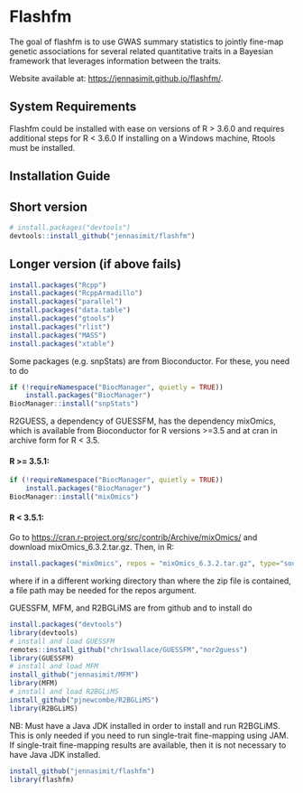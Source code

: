 
<!-- README.md is generated from README.Rmd. Please edit that file -->



# Flashfm

<!-- badges: start -->
<!-- badges: end -->

The goal of flashfm is to use GWAS summary statistics to jointly fine-map genetic associations for several 
related quantitative traits in a Bayesian framework that leverages information between the traits. 

Website available at: https://jennasimit.github.io/flashfm/.


## System Requirements

Flashfm could be installed with ease on versions of R > 3.6.0 and requires additional steps for R < 3.6.0
If installing on a Windows machine, Rtools must be installed.

## Installation Guide

## Short version

``` r
# install.packages("devtools")
devtools::install_github("jennasimit/flashfm")
```

## Longer version (if above fails)

``` r
install.packages("Rcpp")
install.packages("RcppArmadillo")
install.packages("parallel")
install.packages("data.table")
install.packages("gtools")
install.packages("rlist")
install.packages("MASS")
install.packages("xtable")
```

Some packages (e.g. snpStats) are from Bioconductor. For these, you need to do
``` r
if (!requireNamespace("BiocManager", quietly = TRUE))
    install.packages("BiocManager")
BiocManager::install("snpStats")
```

R2GUESS, a dependency of GUESSFM, has the dependency mixOmics, which is available from Bioconductor for R versions >=3.5 and at cran in archive form for R < 3.5.

#### R >= 3.5.1:
``` r
if (!requireNamespace("BiocManager", quietly = TRUE))
    install.packages("BiocManager")
BiocManager::install("mixOmics")     
```

#### R < 3.5.1:

Go to https://cran.r-project.org/src/contrib/Archive/mixOmics/ and download mixOmics_6.3.2.tar.gz. Then, in R:
``` r
install.packages("mixOmics", repos = "mixOmics_6.3.2.tar.gz", type="source")
```

where if in a different working directory than where the zip file is contained, a file path may be needed for the repos argument.

GUESSFM, MFM, and R2BGLiMS are from github and to install do

``` r
install.packages("devtools")
library(devtools)
# install and load GUESSFM
remotes::install_github("chr1swallace/GUESSFM","nor2guess")
library(GUESSFM)  
# install and load MFM
install_github("jennasimit/MFM")
library(MFM)  
# install and load R2BGLiMS
install_github("pjnewcombe/R2BGLiMS")
library(R2BGLiMS)
```

NB: Must have a Java JDK installed in order to install and run R2BGLiMS. This is only needed if you need to run single-trait fine-mapping using JAM. 
If single-trait fine-mapping results are available, then it is not necessary to have Java JDK installed.

``` r
install_github("jennasimit/flashfm")
library(flashfm)
```

